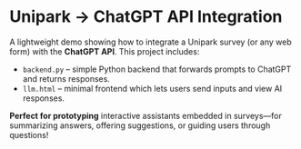 # Unipark → ChatGPT API Integration

A lightweight demo showing how to integrate a Unipark survey (or any web form) with the **ChatGPT API**. This project includes:

- `backend.py` – simple Python backend that forwards prompts to ChatGPT and returns responses.
- `llm.html` – minimal frontend which lets users send inputs and view AI responses.

**Perfect for prototyping** interactive assistants embedded in surveys—for summarizing answers, offering suggestions, or guiding users through questions!






